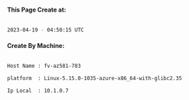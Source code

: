 
   
#### This Page Create at:

```bash

2023-04-19 - 04:50:15 UTC

```

#### Create By Machine:

```bash

Host Name : fv-az581-783

platform  : Linux-5.15.0-1035-azure-x86_64-with-glibc2.35

Ip Local  : 10.1.0.7

```

